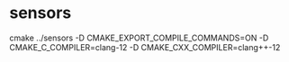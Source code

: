 # sensors

cmake ../sensors -D CMAKE_EXPORT_COMPILE_COMMANDS=ON -D CMAKE_C_COMPILER=clang-12 -D CMAKE_CXX_COMPILER=clang++-12